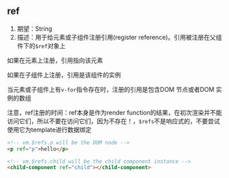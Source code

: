 
## ref
1. 期望：String
2. 描述：用于给元素或子组件注册引用(register reference)。引用被注册在父组件下的`$ref`对象上

如果在元素上注册，引用指向该元素

如果在子组件上注册，引用是该组件的实例

当元素或子组件上有`v-for`指令存在时，注册的引用是包含DOM 节点或者DOM 实例的数组

注意，ref注册的时间：ref本身是作为render function的结果，在初次渲染并不能访问它们，所以不要在访问它们，因为不存在！，`$refs`不是响应式的，不要尝试使用它为template进行数据绑定
```html
<!-- vm.$refs.p will be the DOM node -->
<p ref="p">hello</p>

<!-- vm.$refs.child will be the child component instance -->
<child-component ref="child"></child-component>
```